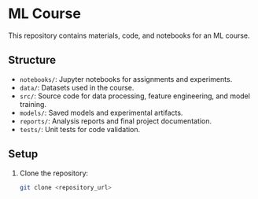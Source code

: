 # ML Course

This repository contains materials, code, and notebooks for an ML course.

## Structure
- `notebooks/`: Jupyter notebooks for assignments and experiments.
- `data/`: Datasets used in the course.
- `src/`: Source code for data processing, feature engineering, and model training.
- `models/`: Saved models and experimental artifacts.
- `reports/`: Analysis reports and final project documentation.
- `tests/`: Unit tests for code validation.

## Setup
1. Clone the repository:
   ```bash
   git clone <repository_url>

